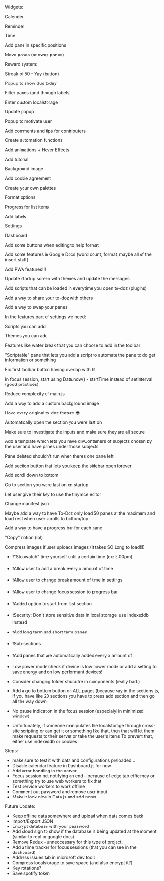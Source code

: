 Widgets:

Calender

Reminder

Time

Add pane in specific positions

Move panes (or swap panes)

Reward system:

Streak of 50 - Yay (button)

Popup to show due today

Filter panes (and through labels)

Enter custom localstorage

Update popup

Popup to motivate user

Add comments and tips for contributers

Create automation functions

Add animations + Hover Effects

Add tutorial

Background image

Add cookie agreement

Create your own palettes

Format options

Progress for list items

Add labels

Settings

Dashboard

Add some buttons when editing to help format

Add some features in Google Docs (word count, format, maybe all of the insert stuff)

Add PWA features!!!

Update startup screen with themes and update the messages

Add scripts that can be loaded in everytime you open to-doz (plugins)

Add a way to share your to-doz with others

Add a way to swap your panes

In the features part of settings we need:

Scripts you can add

Themes you can add

Features like water break that you can choose to add in the toolbar

"Scriptable" pane that lets you add a script to automate the pane to do get information or something

Fix first toolbar button having overlap with h1

In focus session, start using Date.now() - startTime instead of setInterval (good practices)

Reduce complexity of main.js

Add a way to add a custom background image

Have every original to-doz feature 😎

Automatically open the section you were last on

Make sure to investigate the inputs and make sure they are all secure

Add a template which lets you have divContainers of subjects
chosen by the user and have panes under those subjects

Pane deleted shouldn't run when theres one pane left

Add section button that lets you keep the sidebar open forever

Add scroll down to bottom

Go to section you were last on on startup

Let user give their key to use the tinymce editor

Change manifest.json

Maybe add a way to have To-Doz only load 50 panes at the maximum and load rest when user scrolls to bottom/top

Add a way to have a progress bar for each pane

"Copy" notion (lol)

Compress images if user uploads images (It takes SO Long to load!!!)

- ❗"Stopwatch" time yourself until a certain time (ex: 5:00pm)
- ❗Allow user to add a break every x amount of time
- ❗Allow user to change break amount of time in settings
- ❗Allow user to change focus session to progress bar
- ❗Added option to start from last section
- ❗Security: Don't store sensitive data in local storage, use indexeddb instead
- ❗Add long term and short term panes
- ❗Sub-sections
- ❗Add panes that are automatically added every x amount of

- Low power mode check if device is low power mode or add a setting
to save energy and on low performant devices!

- Consider changing folder strucutre in components (really bad.)

- Add a go to bottom button on ALL pages (because say in the sections.js,
if you have like 20 sections you have to press add section and then go
all the way down)

- No pause indication in the focus session (especialyl in minimized window)

- Unfortunately, if someone manipulates the localstorage through cross-site scripting or can get it or something like that, then that
will let them make requests to their server or take the user's items
To prevent that, either use indexeddb or cookies

Steps:
- make sure to test it with data and configurations preloaded...
- Disable calendar feature in Dashboard.js for now
- Add error handling in the server
- Focus session not notifying on end - because of edge tab efficency or something
try to use web workers to fix that
- Test service workers to work offline
- Comment out password and remove user input
- Make it look nice in Data.js and add notes

Future Update:
- Keep offline data somewhere and upload when data comes back
- Import/Export JSON
- Encrypt database with your password
- Add cloud sign to show if the database is being updated at the moment (similar to repl or google docs)
- Remove Redux - unneccessary for this type of project.
- Add a time tracker for focus sessions (that you can see in the dashboard)
- Address issues tab in microsoft dev tools
- Compress localstorage to save space (and also encrypt it?)
- Key rotations?
- Save spotify token